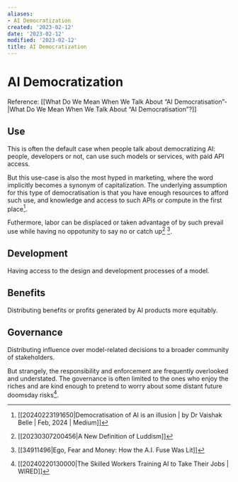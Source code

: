 ```yaml
---
aliases:
- AI Democratization
created: '2023-02-12'
date: '2023-02-12'
modified: '2023-02-12'
title: AI Democratization
---
```


# AI Democratization

Reference: [[What Do We Mean When We Talk About “AI Democratisation”-|What Do We Mean When We Talk About “AI Democratisation”?]]

## Use

This is often the default case when people talk about democratizing AI: people, developers or not, can use such models or services, with paid API access.

But this use-case is also the most hyped in marketing, where the word implicitly becomes a synonym of capitalization. The underlying assumption for this type of democratisation is that you have enough resources to afford such use, and knowledge and access to such APIs or compute in the first place[^1].

Futhermore, labor can be displaced or taken advantage of by such prevail use while having no oppotunity to say no or catch up[^2] [^3].

## Development

Having access to the design and development processes of a model.

## Benefits

Distributing benefits or profits generated by AI products more equitably.

## Governance

Distributing influence over model-related decisions to a broader community of stakeholders.

But strangely, the responsibility and enforcement are frequently overlooked and understated. The governance is often limited to the ones who enjoy the riches and are kind enough to pretend to worry about some distant future doomsday risks[^4].

[^1]: [[20240223191650|Democratisation of AI is an illusion | by Dr Vaishak Belle | Feb, 2024 | Medium]]
[^2]: [[20230307200456|A New Definition of Luddism]]
[^3]: [[34911496|Ego, Fear and Money: How the A.I. Fuse Was Lit]]
[^4]: [[20240220130000|The Skilled Workers Training AI to Take Their Jobs | WIRED]]